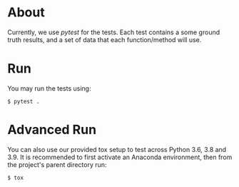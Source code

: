 # About

Currently, we use _pytest_ for the tests. Each test contains a some ground truth results, and a set of data that each function/method will use.

# Run

You may run the tests using:
```
$ pytest .
```

# Advanced Run

You can also use our provided tox setup to test across Python 3.6, 3.8 and 3.9.
It is recommended to first activate an Anaconda environment, then from the project's parent directory run:
```
$ tox
```
